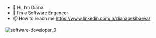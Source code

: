 - 👋 Hi, I’m Diana
- 👀 I’m a Software Engeneer 
- 📫 How to reach me https://www.linkedin.com/in/dianabekibaeva/

<!---
Diflorens/Diflorens is a ✨ special ✨ repository because its `README.md` (this file) appears on your GitHub profile.
You can click the Preview link to take a look at your changes.
--->
![software-developer_0](https://user-images.githubusercontent.com/106848567/211702438-914044b3-180c-47f6-b3f1-3b478b45c498.jpeg)
